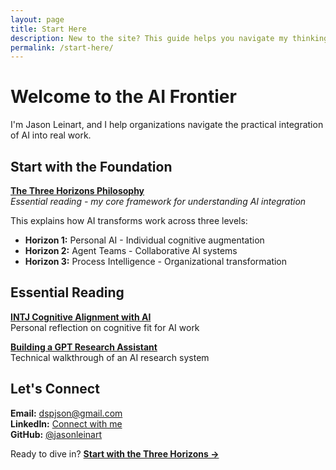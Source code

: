 ```yaml
---
layout: page
title: Start Here
description: New to the site? This guide helps you navigate my thinking on AI integration and strategic frameworks.
permalink: /start-here/
---
```


# Welcome to the AI Frontier

I'm Jason Leinart, and I help organizations navigate the practical integration of AI into real work.

## Start with the Foundation

**[The Three Horizons Philosophy](/three-horizons/)**  
*Essential reading - my core framework for understanding AI integration*

This explains how AI transforms work across three levels:
- **Horizon 1:** Personal AI - Individual cognitive augmentation
- **Horizon 2:** Agent Teams - Collaborative AI systems  
- **Horizon 3:** Process Intelligence - Organizational transformation

## Essential Reading

**[INTJ Cognitive Alignment with AI](/blog/intj-fit-in-tech/)**  
Personal reflection on cognitive fit for AI work

**[Building a GPT Research Assistant](/blog/gpt-research-assistant-build/)**  
Technical walkthrough of an AI research system

## Let's Connect

**Email:** dspjson@gmail.com  
**LinkedIn:** [Connect with me](https://linkedin.com/in/jason-leinart)  
**GitHub:** [@jasonleinart](https://github.com/jasonleinart)

Ready to dive in? **[Start with the Three Horizons →](/three-horizons/)**